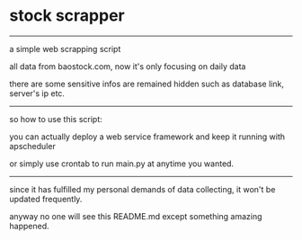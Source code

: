 # stock scrapper

---

a simple web scrapping script

all data from baostock.com, now it's only focusing on daily data

there are some sensitive infos are remained hidden such as database link, server's ip etc.

---

so how to use this script:

you can actually deploy a web service framework and keep it running with apscheduler

or simply use crontab to run main.py at anytime you wanted.


---

since it has fulfilled my personal demands of data collecting, it won't be updated 
frequently.

anyway no one will see this README.md except something amazing happened.